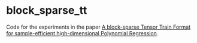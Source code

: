 # block_sparse_tt

Code for the experiments in the paper [A block-sparse Tensor Train Format for sample-efficient high-dimensional Polynomial Regression](https://arxiv.org/abs/2104.14255).
